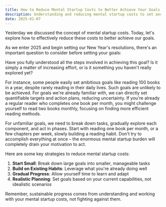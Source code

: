 ```yaml
---
title: How to Reduce Mental Startup Costs to Better Achieve Your Goals
description: Understanding and reducing mental startup costs to set and achieve realistic goals
date: 2025-01-07
---
```


Yesterday we discussed the concept of mental startup costs. Today, let's explore how to effectively reduce these costs to better achieve our goals.

As we enter 2025 and begin setting our New Year's resolutions, there's an important question to consider before setting your goals:

Have you fully understood all the steps involved in achieving this goal? Is it simply a matter of increasing effort, or is it something you haven't really explored yet?

For instance, some people easily set ambitious goals like reading 100 books in a year, despite rarely reading in their daily lives. Such goals are unlikely to be achieved. For goals we're already familiar with, we can directly set quantifiable targets and action plans, reducing uncertainty. If you're already a regular reader who completes one book per month, you might challenge yourself to read two books monthly, focusing on finding more efficient reading methods.

For unfamiliar goals, we need to break down tasks, gradually explore each component, and act in phases. Start with reading one book per month, or a few chapters per week, slowly building a reading habit. Don't try to accomplish everything at once – the enormous mental startup burden will completely drain your motivation to act.

Here are some key strategies to reduce mental startup costs:

1. **Start Small**: Break down large goals into smaller, manageable tasks
2. **Build on Existing Habits**: Leverage what you're already doing well
3. **Gradual Progress**: Allow yourself time to learn and adapt
4. **Realistic Planning**: Set goals based on your current capabilities, not idealistic scenarios

Remember, sustainable progress comes from understanding and working with your mental startup costs, not fighting against them.



 